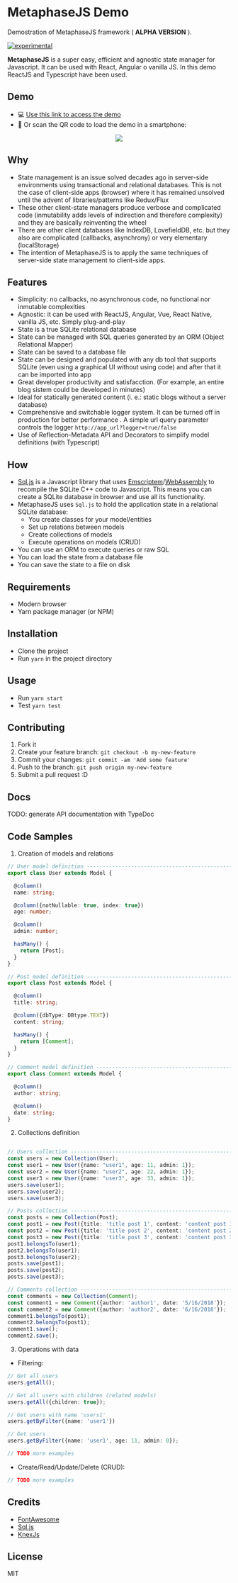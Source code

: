 # MetaphaseJS Demo

Demostration of MetaphaseJS framework ( **ALPHA VERSION** ).

[![experimental](http://badges.github.io/stability-badges/dist/experimental.svg)](http://github.com/badges/stability-badges)

**MetaphaseJS** is a super easy, efficient and agnostic state manager for Javascript. It can be used with React, Angular o vanilla JS. In this demo ReactJS and Typescript have been used.

## Demo

- :computer: [Use this link to access the demo](https://yagolopez.js.org/metaphasejs-react-demo/build/)
- :iphone: Or scan the QR code to load the demo in a smartphone:

<p align="center"><img src="qrcode-metaphasejs-demo-small.jpg"/></p>

## Why

- State management is an issue solved decades ago in server-side environments using transactional and relational databases. This is not the case of client-side apps (browser) where it has remained unsolved until the advent of libraries/patterns like Redux/Flux
- These other client-state managers produce verbose and complicated code (inmutability adds levels of indirection and therefore complexity) and they are basically reinventing the wheel
- There are other client databases like IndexDB, LovefieldDB, etc. but they also are complicated (callbacks, asynchrony) or very elementary (localStorage)
- The intention of MetaphaseJS is to apply the same techniques of server-side state management to client-side apps.

## Features

- Simplicity: no callbacks, no asynchronous code, no functional nor inmutable complexities 
- Agnostic: it can be used with ReactJS, Angular, Vue, React Native, vanilla JS, etc. Simply plug-and-play
- State is a true SQLite relational database
- State can be managed with SQL queries generated by an ORM (Object Relational Mapper)
- State can be saved to a database file
- State can be designed and populated with any db tool that supports SQLite (even using a graphical UI without using code) and after that it can be imported into app
- Great developer productivity and satisfacction. (For example, an entire blog sistem could be developed in minutes)
- Ideal for statically generated content (i. e.: static blogs without a server database)
- Comprehensive and switchable logger system. It can be turned off in production for better performance . A simple url query parameter controls the logger `http://app_url?logger=true/false`
- Use of Reflection-Metadata API and Decorators to simplify model definitions (with Typescript)

## How

- [Sql.js](https://github.com/kripken/sql.js) is a Javascript library that uses [Emscriptem](http://kripken.github.io/emscripten-site/)/[WebAssembly](https://webassembly.org/)  to recompile the SQLite C++ code to Javascript. This means you can create a SQLite database in browser and use all its functionality.
- MetaphaseJS uses `Sql.js` to hold the application state in a relational SQLite database:
  - You create classes for your model/entities
  - Set up relations between models
  - Create collections of models
  - Execute operations on models (CRUD)
- You can use an ORM to execute queries or raw SQL
- You can load the state from a database file
- You can save the state to a file on disk

## Requirements

- Modern browser
- Yarn package manager (or NPM)

## Installation

- Clone the project
- Run `yarn` in the project directory

## Usage

- Run `yarn start`
- Test `yarn test`

## Contributing

1. Fork it
2. Create your feature branch: `git checkout -b my-new-feature`
3. Commit your changes: `git commit -am 'Add some feature'`
4. Push to the branch: `git push origin my-new-feature`
5. Submit a pull request :D

## Docs

TODO: generate API documentation with TypeDoc

## Code Samples

1. Creation of models and relations

```typescript
// User model definition --------------------------------------------------
export class User extends Model {

  @column()
  name: string;

  @column({notNullable: true, index: true})
  age: number;

  @column()
  admin: number;

  hasMany() {
    return [Post];
  }
}

// Post model definition -------------------------------------------------
export class Post extends Model {

  @column()
  title: string;

  @column({dbType: DBtype.TEXT})
  content: string;

  hasMany() {
    return [Comment];
  }
}

// Comment model definition -----------------------------------------------
export class Comment extends Model {

  @column()
  author: string;

  @column()
  date: string;
}
```



2. Collections definition

```typescript

// Users collection -------------------------------------------------------
const users = new Collection(User);
const user1 = new User({name: "user1", age: 11, admin: 1});
const user2 = new User({name: "user2", age: 22, admin: 1});
const user3 = new User({name: "user3", age: 33, admin: 1});
users.save(user1);
users.save(user2);
users.save(user3);

// Posts collection --------------------------------------------------------
const posts = new Collection(Post);
const post1 = new Post({title: 'title post 1', content: 'content post 1'});
const post2 = new Post({title: 'title post 2', content: 'content post 2'});
const post3 = new Post({title: 'title post 3', content: 'content post 3'});
post1.belongsTo(user1);
post2.belongsTo(user1);
post3.belongsTo(user2);
posts.save(post1);
posts.save(post2);
posts.save(post3);

// Comments collection -----------------------------------------------------
const comments = new Collection(Comment);
const comment1 = new Comment({author: 'author1', date: '5/16/2018'});
const comment2 = new Comment({author: 'author2', date: '6/16/2018'});
comment1.belongsTo(post1);
comment2.belongsTo(post1);
comment1.save();
comment2.save();
```



3. Operations with data
- Filtering:

```typescript
// Get all users
users.getAll();

// Get all users with children (related models)
users.getAll({children: true});

// Get users with name 'users1'
users.getByFilter({name: 'user1'})

// Get users
users.getByFilter({name: 'user1', age: 11, admin: 0});

// TODO more examples
```

- Create/Read/Update/Delete (CRUD):

```typescript
// TODO more examples

```

   

## Credits

- [FontAwesome](https://fontawesome.com/license)
- [Sql.js](https://github.com/kripken/sql.js)
- [KnexJs](http://knexjs.org)

## License

MIT

